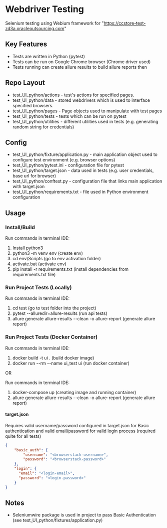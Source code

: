 # Webdriver Testing

Selenium testing using Webium framework for "https://ccstore-test-zd3a.oracleoutsourcing.com"


## Key Features
- Tests are written in Python (pytest)
- Tests can be run on Google Chrome browser (Chrome driver used)
- Tests running can create allure results to build allure reports then

## Repo Layout

- test_UI_python/actions - test's actions for specified pages.
- test_UI_python/data - stored webdrivers which is used to interface specified browsers.
- test_UI_python/pages - Page objects used to manipulate with test pages
- test_UI_python/tests - tests which can be run on pytest
- test_UI_python/utilities - different utilities used in tests
  (e.g. generating random string for credentials)

## Config
- test_UI_python/fixture/application.py - main application
  object used to configure test environment (e.g. browser options)
- test_UI_python/pytest.ini - configuration file for pytest
- test_UI_python/target.json - data used in tests (e.g. user credentials,
  base url for browser)
- test_UI_python/conftest.py - configuration file that links
  main application with target.json
- test_UI_python/requirements.txt - file used in
  Python environment configuration


## Usage

### Install/Build
Run commands in terminal IDE:
1. Install python3
2. python3 -m venv env (create env)
3. cd env\\Scripts (go to env activation folder)
4. activate.bat (activate env)
5. pip install -r requirements.txt (install dependencies from requirements.txt file)


### Run Project Tests (Locally)
Run commands in terminal IDE:
1. cd test (go to test folder into the project)
2. pytest --alluredir=allure-results (run api tests)
3. allure generate allure-results --clean -o allure-report (generate allure report)

### Run Project Tests (Docker Container)
Run commands in terminal IDE:
1. docker build -t ui . (build docker image)
2. docker run --rm --name ui_test ui (run docker container)

OR

Run commands in terminal IDE:
1. docker-compose up (creating image and running container)
2. allure generate allure-results --clean -o allure-report (generate allure report)

#### target.json
Requires valid username/password configured in target.json for
Basic authentication and valid email/password for valid login
process (required quite for all tests)
```json
{
    "basic_auth": {
        "username": "<browserstack-username>",
        "password": "<browserstack-password>"
    },
    "login": {
      "email": "<login-email>",
      "password": "<login-password>"
    }
}
```

## Notes
- Seleniumwire package is used in project to pass Basic
  Authentication (see test_UI_python/fixtures/application.py)